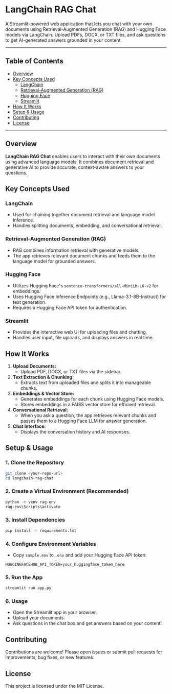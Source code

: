 # LangChain RAG Chat

A Streamlit-powered web application that lets you chat with your own documents using Retrieval-Augmented Generation (RAG) and Hugging Face models via LangChain. Upload PDFs, DOCX, or TXT files, and ask questions to get AI-generated answers grounded in your content.

---

## Table of Contents
- [Overview](#overview)
- [Key Concepts Used](#key-concepts-used)
  - [LangChain](#langchain)
  - [Retrieval-Augmented Generation (RAG)](#retrieval-augmented-generation-rag)
  - [Hugging Face](#hugging-face)
  - [Streamlit](#streamlit)
- [How It Works](#how-it-works)
- [Setup & Usage](#setup--usage)
- [Contributing](#contributing)
- [License](#license)

---

## Overview

**LangChain RAG Chat** enables users to interact with their own documents using advanced language models. It combines document retrieval and generative AI to provide accurate, context-aware answers to your questions.

## Key Concepts Used

### LangChain
- Used for chaining together document retrieval and language model inference.
- Handles splitting documents, embedding, and conversational retrieval.

### Retrieval-Augmented Generation (RAG)
- RAG combines information retrieval with generative models.
- The app retrieves relevant document chunks and feeds them to the language model for grounded answers.

### Hugging Face
- Utilizes Hugging Face's `sentence-transformers/all-MiniLM-L6-v2` for embeddings.
- Uses Hugging Face Inference Endpoints (e.g., Llama-3.1-8B-Instruct) for text generation.
- Requires a Hugging Face API token for authentication.

### Streamlit
- Provides the interactive web UI for uploading files and chatting.
- Handles user input, file uploads, and displays answers in real time.

## How It Works
1. **Upload Documents:**
   - Upload PDF, DOCX, or TXT files via the sidebar.
2. **Text Extraction & Chunking:**
   - Extracts text from uploaded files and splits it into manageable chunks.
3. **Embeddings & Vector Store:**
   - Generates embeddings for each chunk using Hugging Face models.
   - Stores embeddings in a FAISS vector store for efficient retrieval.
4. **Conversational Retrieval:**
   - When you ask a question, the app retrieves relevant chunks and passes them to a Hugging Face LLM for answer generation.
5. **Chat Interface:**
   - Displays the conversation history and AI responses.

## Setup & Usage

### 1. Clone the Repository
```sh
git clone <your-repo-url>
cd langchain-rag-chat
```

### 2. Create a Virtual Environment (Recommended)
```sh
python -m venv rag-env
rag-env\Scripts\activate
```

### 3. Install Dependencies
```sh
pip install -r requirements.txt
```

### 4. Configure Environment Variables
- Copy `sample.env` to `.env` and add your Hugging Face API token:
```
HUGGINGFACEHUB_API_TOKEN=your_huggingface_token_here
```

### 5. Run the App
```sh
streamlit run app.py
```

### 6. Usage
- Open the Streamlit app in your browser.
- Upload your documents.
- Ask questions in the chat box and get answers based on your content!

## Contributing

Contributions are welcome! Please open issues or submit pull requests for improvements, bug fixes, or new features.

## License

This project is licensed under the MIT License.
